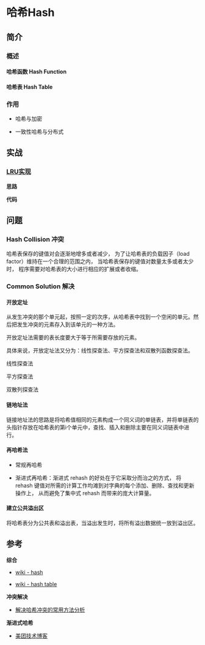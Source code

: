 # 哈希Hash

## 简介

### 概述

#### 哈希函数 Hash Function

#### 哈希表 Hash Table

### 作用

+ 哈希与加密

+ 一致性哈希与分布式

## 实战

### [LRU实现](https://leetcode-cn.com/problems/lru-cache/)

**思路**

**代码**

## 问题

### Hash Collision 冲突

 哈希表保存的键值对会逐渐地增多或者减少， 为了让哈希表的负载因子（load factor）维持在一个合理的范围之内， 当哈希表保存的键值对数量太多或者太少时， 程序需要对哈希表的大小进行相应的扩展或者收缩。

### Common Solution 解决

#### 开放定址

从发生冲突的那个单元起，按照一定的次序，从哈希表中找到一个空闲的单元。然后把发生冲突的元素存入到该单元的一种方法。

开放定址法需要的表长度要大于等于所需要存放的元素。

具体来说，开放定址法又分为：线性探查法、平方探查法和双散列函数探查法。

线性探查法

平方探查法

双散列探查法

#### 链地址法

链接地址法的思路是将哈希值相同的元素构成一个同义词的单链表，并将单链表的头指针存放在哈希表的第i个单元中，查找、插入和删除主要在同义词链表中进行。

#### 再哈希法

+ 常规再哈希

+ 渐进式再哈希：渐进式 rehash 的好处在于它采取分而治之的方式， 将 rehash 键值对所需的计算工作均滩到对字典的每个添加、删除、查找和更新操作上， 从而避免了集中式 rehash 而带来的庞大计算量。

#### 建立公共溢出区

将哈希表分为公共表和溢出表，当溢出发生时，将所有溢出数据统一放到溢出区。

## 参考

**综合**

+ [wiki - hash](https://zh.wikipedia.org/wiki/%E6%95%A3%E5%88%97%E5%87%BD%E6%95%B8)

+ [wiki - hash table](https://zh.wikipedia.org/wiki/%E5%93%88%E5%B8%8C%E8%A1%A8)

**冲突解决**

+ [解决哈希冲突的常用方法分析](https://cloud.tencent.com/developer/article/1672781)

**渐进式哈希**

+ [美团技术博客](https://tech.meituan.com/2018/07/27/redis-rehash-practice-optimization.html)